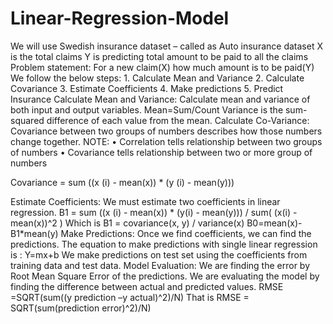 # Linear-Regression-Model
We will use Swedish insurance dataset – called as Auto insurance dataset
X is the total claims
Y is predicting total amount to be paid to all the claims
Problem statement:
 For a new claim(X) how much amount is to be paid(Y)
We follow the below steps:
	1. Calculate Mean and Variance
	2. Calculate Covariance
	3. Estimate Coefficients
	4. Make predictions
	5. Predict Insurance
Calculate Mean and Variance:
Calculate mean and variance of both input and output variables.
	Mean=Sum/Count
Variance is the sum-squared difference of each value from the mean.
Calculate Co-Variance:
Covariance between two groups of numbers describes how those numbers change together.
NOTE: 
•	Correlation tells relationship between two groups of numbers
•	Covariance tells relationship between two or more group of numbers

Covariance = sum ((x (i) - mean(x)) * (y (i) - mean(y)))

Estimate Coefficients:
We must estimate two coefficients in linear regression.
B1 = sum ((x (i) - mean(x)) * (y(i) - mean(y))) / sum( (x(i) - mean(x))^2 )
Which is B1 = covariance(x, y) / variance(x)
B0=mean(x)-B1*mean(y)
Make Predictions:
Once we find coefficients, we can find the predictions. The equation to make predictions with single linear regression is :
			Y=mx+b
We make predictions on test set using the coefficients from training data and test data.
Model Evaluation:
We are finding the error by Root Mean Square Error of the predictions. We are evaluating the model by finding the difference between actual and predicted values.
RMSE =SQRT(sum((y prediction –y actual)^2)/N)
That is RMSE = SQRT(sum(prediction error)^2)/N)
